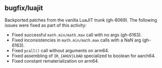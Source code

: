 ## bugfix/luajit

Backported patches from the vanilla LuaJIT trunk (gh-8069).
The following issues were fixed as part of this activity:

* Fixed successful `math.min/math.max` call with no args (gh-6163).
* Fixed inconsistencies in `math.min/math.max` calls with a NaN arg (gh-6163).
* Fixed `pcall()` call without arguments on arm64.
* Fixed assembling of ``IR_{AHUV}LOAD`` specialized to boolean for aarch64.
* Fixed constant rematerialization on arm64.

